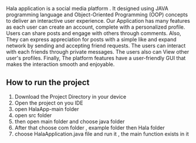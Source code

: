 Hala application is a social media platform . It designed using JAVA programming language and  Object-Oriented Programming (OOP) concepts to deliver an interactive user experience. Our Application has many features as each user can create an account, complete with a personalized profile.  Users can share posts and engage with others through comments. Also, They can express appreciation for posts with a simple like and expand  network by sending and accepting friend requests. The users can interact with each friends through private messages. The users also can View other user's profiles. Finally, The platform features have a user-friendly GUI that makes the  interaction smooth and enjoyable.

## How to run the project
1) Download the Project Directory in your device
2) Open the project on you IDE
3) open HalaApp-main folder 
4) open src folder
5) then open main folder and choose java folder 
6) After that choose com folder , example folder then Hala folder
7) choose HalaApplication.java file and run it , the main function exists in it
